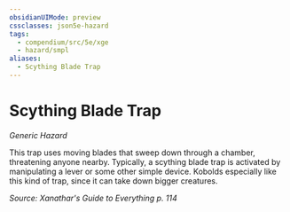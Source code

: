 ```yaml
---
obsidianUIMode: preview
cssclasses: json5e-hazard
tags:
  - compendium/src/5e/xge
  - hazard/smpl
aliases:
  - Scything Blade Trap
---
```

# Scything Blade Trap
*Generic Hazard*  

This trap uses moving blades that sweep down through a chamber, threatening anyone nearby. Typically, a scything blade trap is activated by manipulating a lever or some other simple device. Kobolds especially like this kind of trap, since it can take down bigger creatures.

*Source: Xanathar's Guide to Everything p. 114*